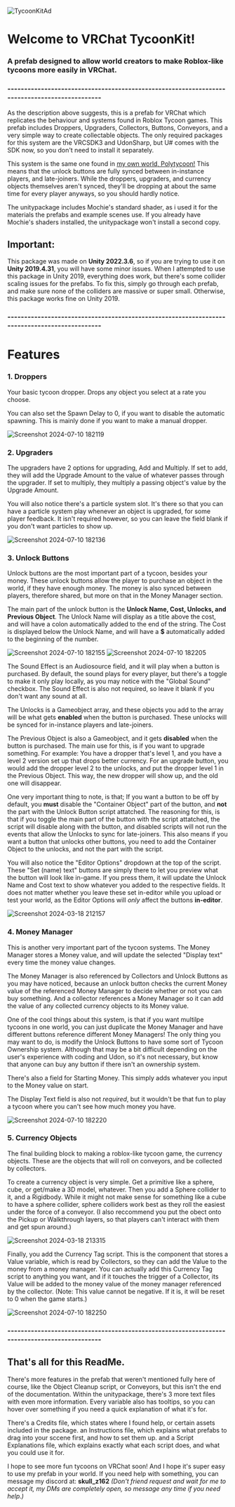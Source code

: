 ![TycoonKitAd](https://github.com/zSkull162/TycoonKit/assets/70001936/8879a608-e16a-4599-8f8a-35af5c9dbafe)

# Welcome to VRChat TycoonKit!
### A prefab designed to allow world creators to make Roblox-like tycoons more easily in VRChat.
### ---------------------------------------------------------------------------------------------
As the description above suggests, this is a prefab for VRChat which replicates the behaviour and systems found in Roblox Tycoon games. This prefab includes Droppers, Upgraders, Collectors, Buttons, Conveyors, and a very simple way to create collectable objects. The only required packages for this system are the VRCSDK3 and UdonSharp, but U# comes with the SDK now, so you don't need to install it separately.

This system is the same one found in [my own world, Polytycoon!](https://vrchat.com/home/world/wrld_5e16723e-b5c9-4683-9757-557e69805316) This means that the unlock buttons are fully synced between in-instance players, and late-joiners. While the droppers, upgraders, and currency objects themselves aren't synced, they'll be dropping at about the same time for every player anyways, so you should hardly notice.

The unitypackage includes Mochie's standard shader, as i used it for the materials the prefabs and example scenes use. If you already have Mochie's shaders installed, the unitypackage won't install a second copy.

## Important:
This package was made on <b>Unity 2022.3.6</b>, so if you are trying to use it on <b>Unity 2019.4.31</b>, you will have some minor issues.
When I attempted to use this package in Unity 2019, everything does work, but there's some collider scaling issues for the prefabs. To fix this, simply go through each prefab, and make sure none of the colliders are massive or super small. Otherwise, this package works fine on Unity 2019.

### ---------------------------------------------------------------------------------------------
# Features
### 1. Droppers
Your basic tycoon dropper. Drops any object you select at a rate you choose.

You can also set the Spawn Delay to 0, if you want to disable the automatic spawning. This is mainly done if you want to make a manual dropper.

![Screenshot 2024-07-10 182119](https://github.com/zSkull162/TycoonKit/assets/70001936/b0918dc1-ebaf-44f2-8d31-aff3186b439c)


### 2. Upgraders
The upgraders have 2 options for upgrading, Add and Multiply. If set to add, they will add the Upgrade Amount to the value of whatever passes through the upgrader. If set to multiply, they multiply a passing object's value by the Upgrade Amount.

You will also notice there's a particle system slot. It's there so that you can have a particle system play whenever an object is upgraded, for some player feedback. It isn't required however, so you can leave the field blank if you don't want particles to show up.

![Screenshot 2024-07-10 182136](https://github.com/zSkull162/TycoonKit/assets/70001936/cdf71761-78a5-4289-a790-e7e4ea49ab3c)


### 3. Unlock Buttons
Unlock buttons are the most important part of a tycoon, besides your money. These unlock buttons allow the player to purchase an object in the world, if they have enough money. The money is also synced between players, therefore shared, but more on that in the Money Manager section.

The main part of the unlock button is the <b>Unlock Name, Cost, Unlocks, and Previous Object</b>. The Unlock Name will display as a title above the cost, and will have a colon automatically added to the end of the string. The Cost is displayed below the Unlock Name, and will have a <b>$</b> automatically added to the beginning of the number.

![Screenshot 2024-07-10 182155](https://github.com/zSkull162/TycoonKit/assets/70001936/d224e298-5d80-4682-b5b8-1fe90d84dc3a) ![Screenshot 2024-07-10 182205](https://github.com/zSkull162/TycoonKit/assets/70001936/e299ff7d-7e2d-49e5-978b-23828f9e65b5)


The Sound Effect is an Audiosource field, and it will play when a button is purchased. By default, the sound plays for every player, but there's a toggle to make it only play locally, as you may notice with the "Global Sound" checkbox.
The Sound Effect is also not required, so leave it blank if you don't want any sound at all.

The Unlocks is a Gameobject array, and these objects you add to the array will be what gets <b>enabled</b> when the button is purchased. These unlocks will be synced for in-instance players and late-joiners.

The Previous Object is also a Gameobject, and it gets <b>disabled</b> when the button is purchased. The main use for this, is if you want to upgrade something. For example:
You have a dropper that's level 1, and you have a level 2 version set up that drops better currency. For an upgrade button, you would add the dropper level 2 to the unlocks, and put the dropper level 1 in the Previous Object. This way, the new dropper will show up, and the old one will disappear.

One very important thing to note, is that; If you want a button to be off by default, you <b>must</b> disable the "Container Object" part of the button, and <b>not</b> the part with the Unlock Button script attatched.
The reasoning for this, is that if you toggle the main part of the button with the script attatched, the script will disable along with the button, and disabled scripts will not run the events that allow the Unlocks to sync for late-joiners.
This also means if you want a button that unlocks other buttons, you need to add the Container Object to the unlocks, and not the part with the script.

You will also notice the "Editor Options" dropdown at the top of the script. These "Set (name) text" buttons are simply there to let you preview what the button will look like in-game. If you press them, it will update the Unlock Name and Cost text to show whatever you added to the respective fields.
It does not matter whether you leave these set in-editor while you upload or test your world, as the Editor Options will <i>only</i> affect the buttons <b>in-editor</b>.

![Screenshot 2024-03-18 212157](https://github.com/zSkull162/TycoonKit/assets/70001936/a4db7834-f234-4944-a06f-8a07d5152f7c)


### 4. Money Manager
This is another very important part of the tycoon systems. The Money Manager stores a Money value, and will update the selected "Display text" every time the money value changes.

The Money Manager is also referenced by Collectors and Unlock Buttons as you may have noticed, because an unlock button checks the current Money value of the referenced Money Manager to decide whether or not you can buy something. And a collector references a Money Manager so it can add the value of any collected currency objects to its Money value.

One of the cool things about this system, is that if you want multilpe tycoons in one world, you can just duplicate the Money Manager and have different buttons reference different Money Managers! The only thing you may want to do, is modify the Unlock Buttons to have some sort of Tycoon Ownership system. Although that may be a bit difficult depending on the user's experience with coding and Udon, so it's not necessary, but know that anyone can buy any button if there isn't an ownership system.

There's also a field for Starting Money. This simply adds whatever you input to the Money value on start.

The Display Text field is also not <i>required</i>, but it wouldn't be that fun to play a tycoon where you can't see how much money you have.

![Screenshot 2024-07-10 182220](https://github.com/zSkull162/TycoonKit/assets/70001936/d20b714b-8973-4545-a1c0-e105658f59da)


### 5. Currency Objects
The final building block to making a roblox-like tycoon game, the currency objects. These are the objects that will roll on conveyors, and be collected by collectors.

To create a currency object is very simple. Get a primitive like a sphere, cube, or get/make a 3D model, whatever. Then you add a Sphere collider to it, and a Rigidbody. While it might not make sense for something like a cube to have a sphere collider, sphere colliders work best as they roll the easiest under the force of a conveyor.
(I also reccommend you put the obect onto the Pickup or Walkthrough layers, so that players can't interact with them and get spun around.)

![Screenshot 2024-03-18 213315](https://github.com/zSkull162/TycoonKit/assets/70001936/8ff5ee95-9b9d-4512-aa04-aa864b0b36b7)

Finally, you add the Currency Tag script. This is the component that stores a Value variable, which is read by Collectors, so they can add the Value to the money from a money manager. You can actually add this Currency Tag script to anything you want, and if it touches the trigger of a Collector, its Value will be added to the money value of the money manager referenced by the collector.
(Note: This value cannot be negative. If it is, it will be reset to 0 when the game starts.)

![Screenshot 2024-07-10 182250](https://github.com/zSkull162/TycoonKit/assets/70001936/af0385f6-9af9-4b88-aba7-0f3b932e5e15)


### ---------------------------------------------------------------------------------------------
## That's all for this ReadMe.
There's more features in the prefab that weren't mentioned fully here of course, like the Object Cleanup script, or Conveyors, but this isn't the end of the documentation. Within the unitypackage, there's 3 more text files with even more information.
Every variable also has tooltips, so you can hover over something if you need a quick explanation of what it's for.

There's a Credits file, which states where I found help, or certain assets included in the package.
an Instructions file, which explains what prefabs to drag into your sccene first, and how to set them up.
and a Script Explanations file, which explains exactly what each script does, and what you could use it for.

I hope to see more fun tycoons on VRChat soon! And I hope it's super easy to use my prefab in your world. If you need help with something, you can message my discord at: <b>skull_z162</b>
<i>(Don't friend request and wait for me to accept it, my DMs are completely open, so message any time if you need help.)</i>
